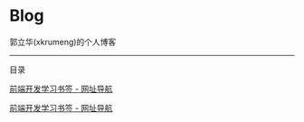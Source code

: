 # Blog

郭立华(xkrumeng)的个人博客

--------------------------------------------------------------

目录
 
[前端开发学习书签 - 网址导航](./bookmark.md)

[前端开发学习书签 - 网址导航](./bookmark.md)


